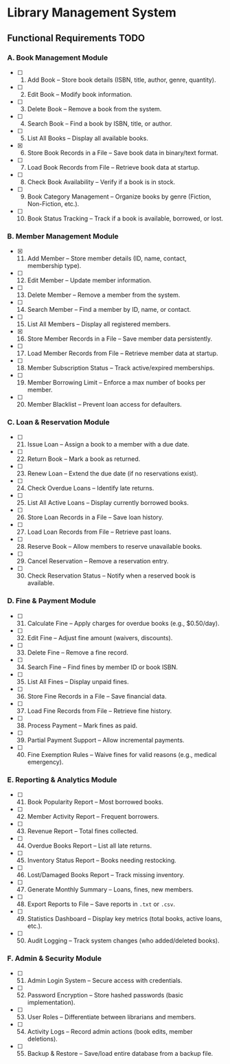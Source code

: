 # Library Management System

## Functional Requirements TODO

### A. Book Management Module

- [ ] 1. Add Book – Store book details (ISBN, title, author, genre, quantity).
- [ ] 2. Edit Book – Modify book information.
- [ ] 3. Delete Book – Remove a book from the system.
- [ ] 4. Search Book – Find a book by ISBN, title, or author.
- [ ] 5. List All Books – Display all available books.
- [x] 6. Store Book Records in a File – Save book data in binary/text format.
- [ ] 7. Load Book Records from File – Retrieve book data at startup.
- [ ] 8. Check Book Availability – Verify if a book is in stock.
- [ ] 9. Book Category Management – Organize books by genre (Fiction, Non-Fiction, etc.).
- [ ] 10. Book Status Tracking – Track if a book is available, borrowed, or lost.

### B. Member Management Module

- [x] 11. Add Member – Store member details (ID, name, contact, membership type).
- [ ] 12. Edit Member – Update member information.
- [ ] 13. Delete Member – Remove a member from the system.
- [ ] 14. Search Member – Find a member by ID, name, or contact.
- [ ] 15. List All Members – Display all registered members.
- [x] 16. Store Member Records in a File – Save member data persistently.
- [ ] 17. Load Member Records from File – Retrieve member data at startup.
- [ ] 18. Member Subscription Status – Track active/expired memberships.
- [ ] 19. Member Borrowing Limit – Enforce a max number of books per member.
- [ ] 20. Member Blacklist – Prevent loan access for defaulters.

### C. Loan & Reservation Module

- [ ] 21. Issue Loan – Assign a book to a member with a due date.
- [ ] 22. Return Book – Mark a book as returned.
- [ ] 23. Renew Loan – Extend the due date (if no reservations exist).
- [ ] 24. Check Overdue Loans – Identify late returns.
- [ ] 25. List All Active Loans – Display currently borrowed books.
- [ ] 26. Store Loan Records in a File – Save loan history.
- [ ] 27. Load Loan Records from File – Retrieve past loans.
- [ ] 28. Reserve Book – Allow members to reserve unavailable books.
- [ ] 29. Cancel Reservation – Remove a reservation entry.
- [ ] 30. Check Reservation Status – Notify when a reserved book is available.

### D. Fine & Payment Module

- [ ] 31. Calculate Fine – Apply charges for overdue books (e.g., $0.50/day).
- [ ] 32. Edit Fine – Adjust fine amount (waivers, discounts).
- [ ] 33. Delete Fine – Remove a fine record.
- [ ] 34. Search Fine – Find fines by member ID or book ISBN.
- [ ] 35. List All Fines – Display unpaid fines.
- [ ] 36. Store Fine Records in a File – Save financial data.
- [ ] 37. Load Fine Records from File – Retrieve fine history.
- [ ] 38. Process Payment – Mark fines as paid.
- [ ] 39. Partial Payment Support – Allow incremental payments.
- [ ] 40. Fine Exemption Rules – Waive fines for valid reasons (e.g., medical emergency).

### E. Reporting & Analytics Module

- [ ] 41. Book Popularity Report – Most borrowed books.
- [ ] 42. Member Activity Report – Frequent borrowers.
- [ ] 43. Revenue Report – Total fines collected.
- [ ] 44. Overdue Books Report – List all late returns.
- [ ] 45. Inventory Status Report – Books needing restocking.
- [ ] 46. Lost/Damaged Books Report – Track missing inventory.
- [ ] 47. Generate Monthly Summary – Loans, fines, new members.
- [ ] 48. Export Reports to File – Save reports in `.txt` or `.csv`.
- [ ] 49. Statistics Dashboard – Display key metrics (total books, active loans, etc.).
- [ ] 50. Audit Logging – Track system changes (who added/deleted books).

### F. Admin & Security Module

- [ ] 51. Admin Login System – Secure access with credentials.
- [ ] 52. Password Encryption – Store hashed passwords (basic implementation).
- [ ] 53. User Roles – Differentiate between librarians and members.
- [ ] 54. Activity Logs – Record admin actions (book edits, member deletions).
- [ ] 55. Backup & Restore – Save/load entire database from a backup file.